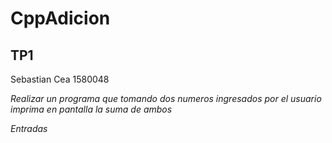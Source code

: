 # CppAdicion
## TP1
Sebastian Cea
1580048

*Realizar un programa que tomando dos numeros ingresados por el usuario imprima en pantalla la suma de ambos*

*_Entradas_*
